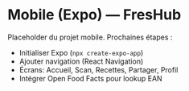 # Mobile (Expo) — FresHub

Placeholder du projet mobile. Prochaines étapes :

- Initialiser Expo (`npx create-expo-app`)
- Ajouter navigation (React Navigation)
- Écrans: Accueil, Scan, Recettes, Partager, Profil
- Intégrer Open Food Facts pour lookup EAN